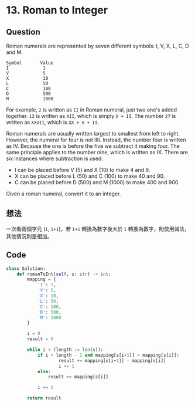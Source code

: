 # 13. Roman to Integer

## Question

Roman numerals are represented by seven different symbols: I, V, X, L, C, D and M.

```text
Symbol       Value
I             1
V             5
X             10
L             50
C             100
D             500
M             1000
```

For example, `2` is written as `II` in Roman numeral, just two one's added together. `12` is written as `XII`, which is simply `X + II`. The number `27` is written as `XXVII`, which is `XX + V + II`.

Roman numerals are usually written largest to smallest from left to right. However, the numeral for four is not IIII. Instead, the number four is written as IV. Because the one is before the five we subtract it making four. The same principle applies to the number nine, which is written as IX. There are six instances where subtraction is used:

- I can be placed before V (5) and X (10) to make 4 and 9.
- X can be placed before L (50) and C (100) to make 40 and 90.
- C can be placed before D (500) and M (1000) to make 400 and 900.

Given a roman numeral, convert it to an integer.

## 想法

一次看兩個字元 (`i`, `i+1`)，若 `i+1` 轉換為數字後大於 `i` 轉換為數字，則使用減法，其他情況則是相加。

## Code

```python
class Solution:
    def romanToInt(self, s: str) -> int:
        mapping = {
            'I': 1,
            'V': 5,
            'X': 10,
            'L': 50,
            'C': 100,
            'D': 500,
            'M': 1000
        }

        i = 0
        result = 0

        while i < (length := len(s)):
            if i < length - 1 and mapping[s[i+1]] > mapping[s[i]]:
                    result += mapping[s[i+1]] - mapping[s[i]]
                    i += 1
            else:
                result += mapping[s[i]]

            i += 1

        return result
```
